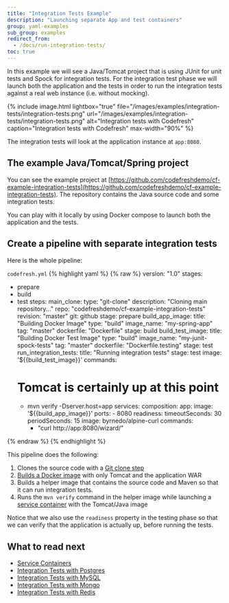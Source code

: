 ```yaml
---
title: "Integration Tests Example"
description: "Launching separate App and test containers"
group: yaml-examples
sub_group: examples
redirect_from:
  - /docs/run-integration-tests/
toc: true
---
```

In this example we will see a Java/Tomcat project that is using JUnit for unit tests and Spock for integration tests. For the integration test phase we will launch both the application and the tests in order to run the integration tests against a real web instance (i.e. without mocking).

{% include image.html 
lightbox="true" 
file="/images/examples/integration-tests/integration-tests.png"
url="/images/examples/integration-tests/integration-tests.png"
alt="Integration tests with Codefresh"
caption="Integration tests with Codefresh"
max-width="90%"
%}

The integration tests will look at the application instance at `app:8080`.

## The example Java/Tomcat/Spring project

You can see the example project at [https://github.com/codefreshdemo/cf-example-integration-tests](https://github.com/codefreshdemo/cf-example-integration-tests). The repository contains the Java source code and some integration tests.

You can play with it locally by using Docker compose to launch both the application and the tests. 

## Create a pipeline with separate integration tests

Here is the whole pipeline:

 `codefresh.yml`
{% highlight yaml %}
{% raw %}
version: "1.0"
stages:
  - prepare
  - build
  - test
steps:
  main_clone:
    type: "git-clone"
    description: "Cloning main repository..."
    repo: "codefreshdemo/cf-example-integration-tests"
    revision: "master"
    git: github
    stage: prepare
  build_app_image:
    title: "Building Docker Image"
    type: "build"
    image_name: "my-spring-app"
    tag: "master"
    dockerfile: "Dockerfile"
    stage: build
  build_test_image:
    title: "Building Docker Test Image"
    type: "build"
    image_name: "my-junit-spock-tests"
    tag: "master"
    dockerfile: "Dockerfile.testing"
    stage: test
  run_integration_tests:
    title: "Running integration tests"
    stage: test
    image: '${{build_test_image}}'
    commands:
      # Tomcat is certainly up at this point
      - mvn verify -Dserver.host=app
    services:
      composition:
        app:
          image: '${{build_app_image}}'
          ports:
            - 8080
      readiness:
        timeoutSeconds: 30
        periodSeconds: 15
        image: byrnedo/alpine-curl
        commands:
          - "curl http://app:8080/wizard/"

{% endraw %}
{% endhighlight %}

This pipeline does the following:

1. Clones the source code with a [Git clone step]({{site.baseurl}}/docs/codefresh-yaml/steps/git-clone/)
1. [Builds a Docker image]({{site.baseurl}}/docs/codefresh-yaml/steps/build/) with only Tomcat and the application WAR
1. Builds a helper image that contains the source code and Maven so that it can run integration tests.
1. Runs the `mvn verify` command in the helper image while launching a [service container]({{site.baseurl}}/docs/codefresh-yaml/service-containers/) with the Tomcat/Java image

Notice that we also use the `readiness` property in the testing phase so that we can verify that the application
is actually up, before running the tests.

## What to read next

- [Service Containers]({{site.baseurl}}/docs/codefresh-yaml/service-containers/)
- [Integration Tests with Postgres]({{site.baseurl}}/docs/yaml-examples/examples/integration-tests-with-postgres/)
- [Integration Tests with MySQL]({{site.baseurl}}/docs/yaml-examples/examples/integration-tests-with-mysql/)
- [Integration Tests with Mongo]({{site.baseurl}}/docs/yaml-examples/examples/integration-tests-with-mongo/)
- [Integration Tests with Redis]({{site.baseurl}}/docs/yaml-examples/examples/integration-tests-with-redis/)
